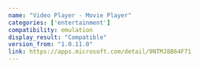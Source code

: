 ```yaml
---
name: "Video Player - Movie Player"
categories: ['entertainment']
compatibility: emulation
display_result: "Compatible"
version_from: "1.0.11.0"
link: https://apps.microsoft.com/detail/9NTMJ8B64F71
---
```


